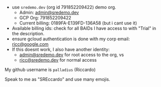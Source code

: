 * use `sredemo.dev` (org id 791852209422) demo org.
  * Admin: admin@sredemo.dev
  * GCP Org: 791852209422
  * Current billing: 0189FA-E139FD-136A58 (but i cant use it)
* Available billing ids: check for all BAIDs I have access to with "Trial" in the description.
* ensure gcloud authentication is done with my corp email: ricc@google.com
* If this doesnt work, I also have another identity:
  *  admin@sredemo.dev for root access to the org, vs
  *  ricc@sredemo.dev for normal access

My github username is `palladius` (Riccardo)

Speak to me as "SREccardo" and use many emojis.
